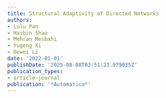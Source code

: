 ```yaml
---
title: Structural Adaptivity of Directed Networks
authors:
- Lulu Pan
- Haibin Shao
- Mehran Mesbahi
- Yugeng Xi
- Dewei Li
date: '2022-01-01'
publishDate: '2025-08-08T03:51:23.979035Z'
publication_types:
- article-journal
publication: '*Automatica*'
---
```

